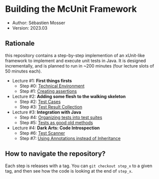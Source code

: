 # Building the McUnit Framework

  - Author: Sébastien Mosser
  - Version: 2023.03

## Rationale

this repository contains a step-by-step implemention of an xUnit-like framework to implement and execute unit tests in Java. It is designed incrementally, and is planned to run in ~200 minutes (four lecture slots of 50 minutes each).

  - Lecture #1: **First things firsts**
    - Step #0: [Technical Environment](./0_tech.md)
    - Step #1: [Creating assertions](./1_assertions.md)
  - Lecture #2: **Adding some flesh to the walking skeleton**
    - Step #2: [Test Cases](./2_test_case.md)
    - Step #3: [Test Result Collection](./3_test_results.md)
  - Lecture #3: **Integration with Java**
    - Step #4: [Organizing tests into test suites](./4_test_suites.md)
    - Step #5: [Tests as good old methods](./5_methods.md)
  - Lecture #4: **Dark Arts: Code Introspection**
    - Step #6: [Test Scanner](./6_test_scanner.md)
    - Step #7: [Using Annotations instead of Inheritance](./7_annotations.md)

## How to navigate the repository?

Each step is releases with a tag. You can `git checkout step_x` to a given tag, and then see how the code is looking at the end of `step_x`.